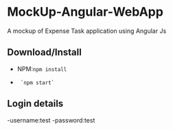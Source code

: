 # MockUp-Angular-WebApp
A mockup of Expense Task application using Angular Js

## Download/Install

- NPM:`npm install`
-      `npm start`

## Login details

-username:test
-password:test
